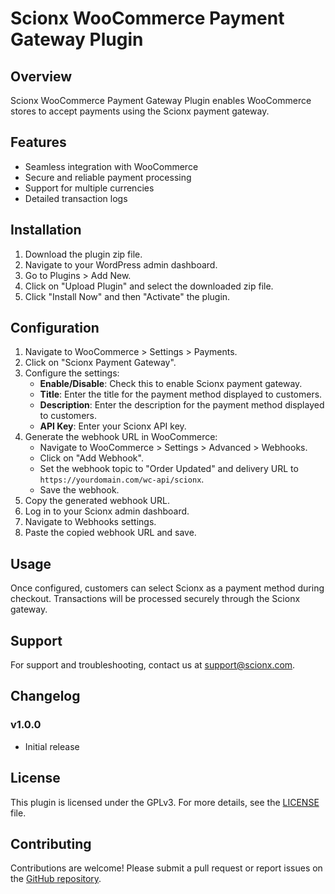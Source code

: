 # Scionx WooCommerce Payment Gateway Plugin

## Overview

Scionx WooCommerce Payment Gateway Plugin enables WooCommerce stores to accept payments using the Scionx payment gateway.

## Features

- Seamless integration with WooCommerce
- Secure and reliable payment processing
- Support for multiple currencies
- Detailed transaction logs

## Installation

1. Download the plugin zip file.
2. Navigate to your WordPress admin dashboard.
3. Go to Plugins > Add New.
4. Click on "Upload Plugin" and select the downloaded zip file.
5. Click "Install Now" and then "Activate" the plugin.

## Configuration

1. Navigate to WooCommerce > Settings > Payments.
2. Click on "Scionx Payment Gateway".
3. Configure the settings:
   - **Enable/Disable**: Check this to enable Scionx payment gateway.
   - **Title**: Enter the title for the payment method displayed to customers.
   - **Description**: Enter the description for the payment method displayed to customers.
   - **API Key**: Enter your Scionx API key.
4. Generate the webhook URL in WooCommerce:
   - Navigate to WooCommerce > Settings > Advanced > Webhooks.
   - Click on "Add Webhook".
   - Set the webhook topic to "Order Updated" and delivery URL to `https://yourdomain.com/wc-api/scionx`.
   - Save the webhook.
5. Copy the generated webhook URL.
6. Log in to your Scionx admin dashboard.
7. Navigate to Webhooks settings.
8. Paste the copied webhook URL and save.

## Usage

Once configured, customers can select Scionx as a payment method during checkout. Transactions will be processed securely through the Scionx gateway.

## Support

For support and troubleshooting, contact us at support@scionx.com.

## Changelog

### v1.0.0
- Initial release

## License

This plugin is licensed under the GPLv3. For more details, see the [LICENSE](LICENSE) file.

## Contributing

Contributions are welcome! Please submit a pull request or report issues on the [GitHub repository](https://github.com/scionx/scionx-woocommerce-plugin).
